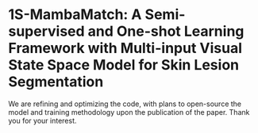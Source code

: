 # 1S-MambaMatch: A Semi-supervised and One-shot Learning Framework with Multi-input Visual State Space Model for Skin Lesion Segmentation

We are refining and optimizing the code, with plans to open-source the model and training methodology upon the publication of the paper. Thank you for your interest.
